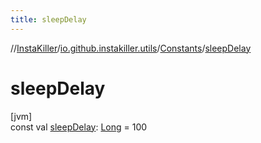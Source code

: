 ```yaml
---
title: sleepDelay
---
```

//[InstaKiller](../../../index.html)/[io.github.instakiller.utils](../index.html)/[Constants](index.html)/[sleepDelay](sleep-delay.html)



# sleepDelay



[jvm]\
const val [sleepDelay](sleep-delay.html): [Long](https://kotlinlang.org/api/latest/jvm/stdlib/kotlin/-long/index.html) = 100




